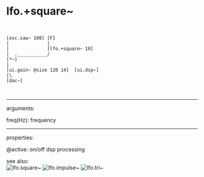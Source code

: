 # lfo.+square~

```


[osc.saw~ 100] [F]
|              |
|              [lfo.+square~ 10]
|  .___________/
[*~]
|
[ui.gain~ @size 120 14]  [ui.dsp~]
|\
[dac~]

            
```
---
arguments:

freq(Hz): frequency<br>

---
properties:

@active: on/off dsp
            processing<br>

see also:<br>
![lfo.square~]("img/object_lfo.square~.png")
![lfo.impulse~]("img/object_lfo.impulse~.png")
![lfo.tri~]("img/object_lfo.tri~.png")
